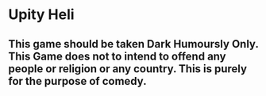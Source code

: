 <h1>Upity Heli</h1>
<h2>This game should be taken Dark Humoursly Only. This Game does not to intend to offend any people or religion or any country. This is purely for the purpose of comedy.</h2>
